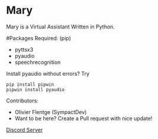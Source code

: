 # Mary
Mary is a Virtual Assistant Written in Python.

#Packages Required: (pip)
* pyttsx3
* pyaudio
* speechrecognition

Install pyaudio without errors? Try
```
pip install pipwin
pipwin install pyaudio
```

Contributors: 
* Olivier Flentge (SympactDev)
* Want to be here? Create a Pull request with nice update!

[Discord Server](https://discord.gg/JQH7dF5KYf)
